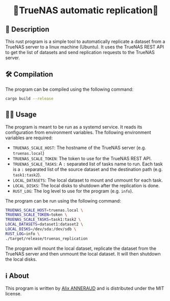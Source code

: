 <h1 align=center>💾TrueNAS automatic replication💽</h1>

## 🚀 Description

This rust program is a simple tool to automatically replicate a dataset from a TrueNAS server to a linux machine (Ubuntu). It uses the TrueNAS REST API to get the list of datasets and send replication requests to the TrueNAS server.

## 🛠️ Compilation

The program can be compiled using the following command:

```sh
cargo build --release
```


## 🏃‍♂️ Usage

The program is meant to be run as a systemd service. It reads its configuration from environment variables. The following environment variables are required:

- `TRUENAS_SCALE_HOST`: The hostname of the TrueNAS server (e.g. `truenas.local`)
- `TRUENAS_SCALE_TOKEN`: The token to use for the TrueNAS REST API.
- `TRUENAS_SCALE_TASKS`: A `:` separated list of tasks name to run. Each task is a `:` separated list of the source dataset and the destination path (e.g. `task1:task2`).
- `LOCAL_DATASETS`: The local dataset to mount and unmount for each task.
- `LOCAL_DISKS`: The local disks to shutdown after the replication is done.
- `RUST_LOG`: The log level to use for the program (e.g. `info`).

The program can be run using the following command:

```bash
TRUENAS_SCALE_HOST=truenas.local \
TRUENAS_SCALE_TOKEN=token \
TRUENAS_SCALE_TASKS=task1:task2 \
LOCAL_DATASETS=dataset1:dataset2 \
LOCAL_DISKS=/dev/sda:/dev/sdb \
RUST_LOG=info \
./target/release/truenas_replication
```

The program will mount the local dataset, replicate the dataset from the TrueNAS server and then unmount the local dataset. It will then shutdown the local disks.

## ℹ️ About

This program is written by [Alix ANNERAUD](https://alix.anneraud.fr) and is distributed under the MIT license.